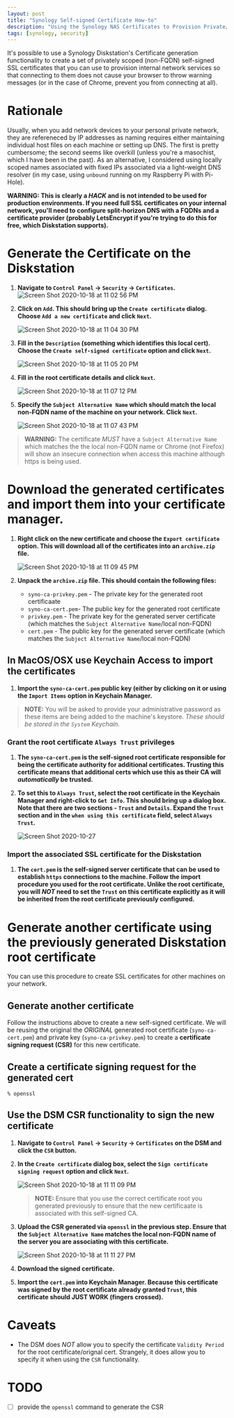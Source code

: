 ```yaml
---
layout: post
title: "Synology Self-signed Certificate How-to"
description: "Using the Synology NAS Certificates to Provision Private/Locally Scoped Self-signed SSL Certificates"
tags: [synology, security]
---
```


It's possible to use a Synology Diskstation's Certificate generation functionality to create a set of privately scoped (non-FQDN) self-signed SSL certificates that you can use to provision internal network services so that connecting to them does not cause your browser to throw warning messages (or in the case of Chrome, prevent you from connecting at all).

# Rationale

Usually, when you add network devices to your personal private network, they are refereneced by IP addresses as naming requires either maintaining individual host files on each machine or setting up DNS. The first is pretty cumbersome; the second seems like overkill (unless you're a masochist, which I have been in the past). As an alternative, I considered using locally scoped names associated with fixed IPs associated via a light-weight DNS resolver (in my case, using `unbound` running on my Raspberry Pi with Pi-Hole).

**WARNING: This is clearly a *HACK* and is not intended to be used for production environments. If you need full SSL certificates on your internal network, you'll need to configure split-horizon DNS with a FQDNs and a certificate provider (probably LetsEncrypt if you're trying to do this for free, which Diskstation supports).**

# Generate the Certificate on the Diskstation

1. **Navigate to `Control Panel` -> `Security` -> `Certificates`.** ![Screen Shot 2020-10-18 at 11 02 56 PM](https://user-images.githubusercontent.com/165323/96403659-234dcd00-1196-11eb-9c89-9e7366b7fa64.png)

1. **Click on `Add`. This should bring up the `Create certificate` dialog. Choose `Add a new certificate` and click `Next`.**

   ![Screen Shot 2020-10-18 at 11 04 30 PM](https://user-images.githubusercontent.com/165323/96403728-52643e80-1196-11eb-8289-cfc37b2a2373.png)

1. **Fill in the `Description` (something which identifies this local cert). Choose the `Create self-signed certificate` option and click `Next`.**

   ![Screen Shot 2020-10-18 at 11 05 20 PM](https://user-images.githubusercontent.com/165323/96403786-6f007680-1196-11eb-8927-fe925687732a.png)

1. **Fill in the root certificate details and click `Next`.**

   ![Screen Shot 2020-10-18 at 11 07 12 PM](https://user-images.githubusercontent.com/165323/96403919-c3a3f180-1196-11eb-99f6-d7d49307fac0.png)

1. **Specify the `Subject Alternative Name` which should match the local non-FQDN name of the machine on your network. Click `Next`.**

   ![Screen Shot 2020-10-18 at 11 07 43 PM](https://user-images.githubusercontent.com/165323/96403926-ca326900-1196-11eb-97ac-b21bb33cb3c8.png)

> **WARNING:** The certificate _MUST_ have a `Subject Alternative Name` which matches the the local non-FQDN name or Chrome (not Firefox) will show an insecure connection when access this machine although https is being used.

# Download the generated certificates and import them into your certificate manager.

1. **Right click on the new certificate and choose the `Export certificate` option. This will download all of the certificates into an `archive.zip` file.**

   ![Screen Shot 2020-10-18 at 11 09 45 PM](https://user-images.githubusercontent.com/165323/96404032-12518b80-1197-11eb-948b-84d06d77fe06.png)

1. **Unpack the `archive.zip` file. This should contain the following files:**

    - `syno-ca-privkey.pem` - The private key for the generated root certificaate
    - `syno-ca-cert.pem`- The public key for the generated root certificate
    - `privkey.pem` - The private key for the generated server certificate (which matches the `Subject Alternative Name`/local non-FQDN)
    - `cert.pem` - The public key for the generated server certificate (which matches the `Subject Alternative Name`/local non-FQDN)

## In MacOS/OSX use Keychain Access to import the certificates

1. **Import the `syno-ca-cert.pem` public key (either by clicking on it or using the `Import Items` option in Keychain Manager.**

> **NOTE:** You will be asked to provide your administrative password as these items are being added to the machine's keystore. _These should be stored in the `System` Keychain._

### Grant the root certificate `Always Trust` privileges

1. **The `syno-ca-cert.pem` is the self-signed root certificate responsible for being the certificate authority for additional certificates. Trusting this certificate means that additional certs which use this as their CA will _automatically_ be trusted.**

1. **To set this to `Always Trust`, select the root certificate in the Keychain Manager and right-click to `Get Info`. This should bring up a dialog box. Note that there are two sections - `Trust` and `Details`. Expand the `Trust` section and in the `when using this certificate` field, select `Always Trust`.**

   ![Screen Shot 2020-10-27](https://user-images.githubusercontent.com/165323/97377417-95549f00-1885-11eb-9e65-092758e1c7ba.png)

### Import the associated SSL certificate for the Diskstation

1. **The `cert.pem` is the self-signed server certificate that can be used to establish `https` connections to the machine. Follow the import procedure you used for the root certificate. Unlike the root certificate, you will _NOT_ need to set the `Trust` on this certificate explicitly as it will be inherited from the root certificate previously configured.**

# Generate another certificate using the previously generated Diskstation root certificate

You can use this procedure to create SSL certificates for other machines on your network.

## Generate another certificate

Follow the instructions above to create a new self-signed certificate. We will be reusing the original the _ORIGINAL_ generated root certificate (`syno-ca-cert.pem`) and private key (`syno-ca-privkey.pem`) to create a **certificate signing request (CSR)** for this new certificate.

## Create a certificate signing request for the generated cert

```console
% openssl 
```

## Use the DSM CSR functionality to sign the new certificate

1. **Navigate to `Control Panel` -> `Security` -> `Certificates` on the DSM and click the `CSR` button.**

1. **In the `Create certificate` dialog box, select the `Sign certificate signing request` option and click `Next`.**

   ![Screen Shot 2020-10-18 at 11 11 09 PM](https://user-images.githubusercontent.com/165323/96404105-4927a180-1197-11eb-81ae-955e13eafb16.png)

   > **NOTE:** Ensure that you use the correct certificate root you generated previously to ensure that the new certificaate is associated with this self-signed CA.

1. **Upload the CSR generated via `openssl` in the previous step. Ensure that the `Subject Alternative Name` matches the local non-FQDN name of the server you are associating with this certificate.**

   ![Screen Shot 2020-10-18 at 11 11 27 PM](https://user-images.githubusercontent.com/165323/96404120-4fb61900-1197-11eb-8999-2bef1120ed1c.png)

1. **Download the signed certificate.**

1. **Import the `cert.pem` into Keychain Manager. Because this certificate was signed by the root certificate already granted `Trust`, this certificate should JUST WORK (fingers crossed).**

# Caveats

- The DSM does _NOT_ allow you to specify the certificate `Validity Period` for the root certificate/orignal cert. Strangely, it does allow you to specify it when using the `CSR` functionality.

# TODO

- [ ] provide the `openssl` command to generate the CSR